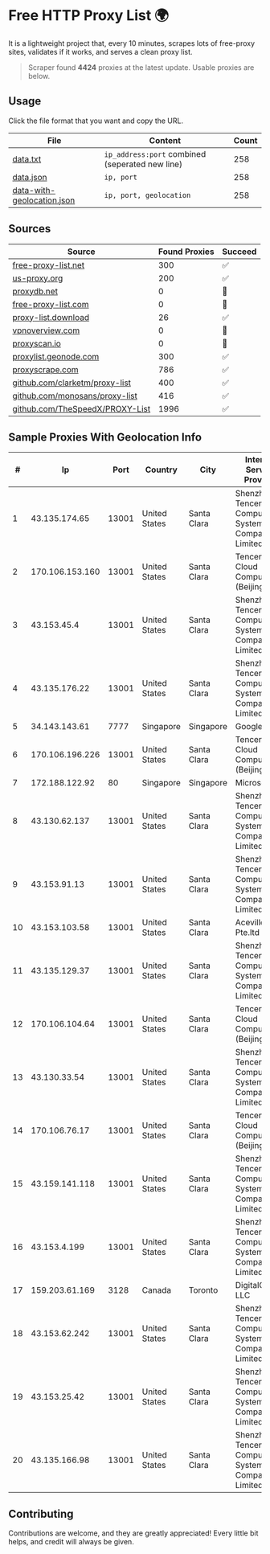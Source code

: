 
# Free HTTP Proxy List 🌍

It is a lightweight project that, every 10 minutes, scrapes lots of free-proxy sites, validates if it works, and serves a clean proxy list.


> Scraper found **4424** proxies at the latest update. Usable proxies are below.

## Usage

Click the file format that you want and copy the URL.


|File|Content|Count|
|----|-------|-----|
|[data.txt](https://raw.githubusercontent.com/themiralay/Proxy-List-World/master/data.txt)|`ip_address:port` combined (seperated new line)|258|
|[data.json](https://raw.githubusercontent.com/themiralay/Proxy-List-World/master/data.json)|`ip, port`|258|
|[data-with-geolocation.json](https://raw.githubusercontent.com/themiralay/Proxy-List-World/master/data-with-geolocation.json)|`ip, port, geolocation`|258|

## Sources

|Source|Found Proxies|Succeed|
|------|-------------|-------|
|[free-proxy-list.net](https://free-proxy-list.net)|300|✅|
|[us-proxy.org](https://www.us-proxy.org)|200|✅|
|[proxydb.net](http://proxydb.net)|0|🚫|
|[free-proxy-list.com](https://free-proxy-list.com/?page=&port=&type%5B%5D=http&type%5B%5D=https&up_time=0&search=Search)|0|🚫|
|[proxy-list.download](https://www.proxy-list.download/HTTP)|26|✅|
|[vpnoverview.com](https://vpnoverview.com/privacy/anonymous-browsing/free-proxy-servers)|0|🚫|
|[proxyscan.io](https://www.proxyscan.io)|0|🚫|
|[proxylist.geonode.com](https://proxylist.geonode.com/api/proxy-list?limit=300&page=1&sort_by=lastChecked&sort_type=desc&protocols=http,https)|300|✅|
|[proxyscrape.com](https://api.proxyscrape.com/v2/?request=displayproxies&protocol=http&timeout=10000&country=all&ssl=all&anonymity=all)|786|✅|
|[github.com/clarketm/proxy-list](https://raw.githubusercontent.com/clarketm/proxy-list/master/proxy-list-raw.txt)|400|✅|
|[github.com/monosans/proxy-list](https://raw.githubusercontent.com/monosans/proxy-list/main/proxies/http.txt)|416|✅|
|[github.com/TheSpeedX/PROXY-List](https://raw.githubusercontent.com/TheSpeedX/PROXY-List/master/http.txt)|1996|✅|


## Sample Proxies With Geolocation Info

|#|Ip|Port|Country|City|Internet Service Provider|
|-|--|----|-------|----|-------------------------|
|1|43.135.174.65|13001|United States|Santa Clara|Shenzhen Tencent Computer Systems Company Limited|
|2|170.106.153.160|13001|United States|Santa Clara|Tencent Cloud Computing (Beijing) Co|
|3|43.153.45.4|13001|United States|Santa Clara|Shenzhen Tencent Computer Systems Company Limited|
|4|43.135.176.22|13001|United States|Santa Clara|Shenzhen Tencent Computer Systems Company Limited|
|5|34.143.143.61|7777|Singapore|Singapore|Google LLC|
|6|170.106.196.226|13001|United States|Santa Clara|Tencent Cloud Computing (Beijing) Co|
|7|172.188.122.92|80|Singapore|Singapore|Microsoft|
|8|43.130.62.137|13001|United States|Santa Clara|Shenzhen Tencent Computer Systems Company Limited|
|9|43.153.91.13|13001|United States|Santa Clara|Shenzhen Tencent Computer Systems Company Limited|
|10|43.153.103.58|13001|United States|Santa Clara|Aceville Pte.ltd|
|11|43.135.129.37|13001|United States|Santa Clara|Shenzhen Tencent Computer Systems Company Limited|
|12|170.106.104.64|13001|United States|Santa Clara|Tencent Cloud Computing (Beijing) Co|
|13|43.130.33.54|13001|United States|Santa Clara|Shenzhen Tencent Computer Systems Company Limited|
|14|170.106.76.17|13001|United States|Santa Clara|Tencent Cloud Computing (Beijing) Co|
|15|43.159.141.118|13001|United States|Santa Clara|Shenzhen Tencent Computer Systems Company Limited|
|16|43.153.4.199|13001|United States|Santa Clara|Shenzhen Tencent Computer Systems Company Limited|
|17|159.203.61.169|3128|Canada|Toronto|DigitalOcean, LLC|
|18|43.153.62.242|13001|United States|Santa Clara|Shenzhen Tencent Computer Systems Company Limited|
|19|43.153.25.42|13001|United States|Santa Clara|Shenzhen Tencent Computer Systems Company Limited|
|20|43.135.166.98|13001|United States|Santa Clara|Shenzhen Tencent Computer Systems Company Limited|



## Contributing

Contributions are welcome, and they are greatly appreciated! Every
little bit helps, and credit will always be given.

